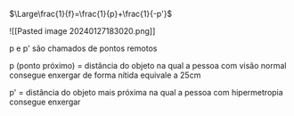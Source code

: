 $\Large\frac{1}{f}=\frac{1}{p}+\frac{1}{-p'}$

![[Pasted image 20240127183020.png]]

p e p' são chamados de pontos remotos

p (ponto próximo) = distância do objeto na qual a pessoa com visão normal consegue enxergar de forma nítida equivale a 25cm

p' = distância do objeto mais próxima na qual a pessoa com hipermetropia consegue enxergar